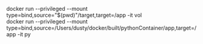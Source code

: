 docker run --privileged --mount type=bind,source="$(pwd)"/target,target=/app -it vol
<br />
docker run --privileged --mount type=bind,source=/Users/dusty/docker/built/pythonContainer/app,target=/app -it py
